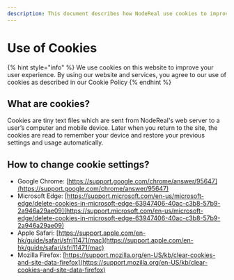 ```yaml
---
description: This document describes how NodeReal use cookies to improve user experience.
---
```


# Use of Cookies

{% hint style="info" %}
We use cookies on this website to improve your user experience. By using our website and services, you agree to our use of cookies as described in our Cookie Policy
{% endhint %}

## What are cookies?

Cookies are tiny text files which are sent from NodeReal's web server to a user’s computer and mobile device. Later when you return to the site, the cookies are read to remember your device and restore your previous settings and usage automatically.

## How to change cookie settings?

* Google Chrome: [https://support.google.com/chrome/answer/95647](https://support.google.com/chrome/answer/95647)
* Microsoft Edge: [https://support.microsoft.com/en-us/microsoft-edge/delete-cookies-in-microsoft-edge-63947406-40ac-c3b8-57b9-2a946a29ae09](https://support.microsoft.com/en-us/microsoft-edge/delete-cookies-in-microsoft-edge-63947406-40ac-c3b8-57b9-2a946a29ae09)
* Apple Safari: [https://support.apple.com/en-hk/guide/safari/sfri11471/mac](https://support.apple.com/en-hk/guide/safari/sfri11471/mac)
* Mozilla Firefox: [https://support.mozilla.org/en-US/kb/clear-cookies-and-site-data-firefox](https://support.mozilla.org/en-US/kb/clear-cookies-and-site-data-firefox)

